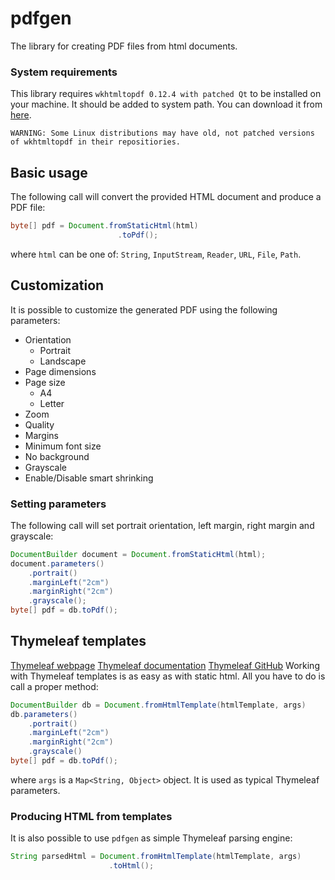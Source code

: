 # pdfgen

The library for creating PDF files from html documents.

### System requirements ###

This library requires `wkhtmltopdf 0.12.4 with patched Qt` to be installed on your machine. It should be added to system path. You can download it from [here](https://wkhtmltopdf.org/).

`WARNING: Some Linux distributions may have old, not patched versions of wkhtmltopdf in their repositiories.`

Basic usage
---------------

The following call will convert the provided HTML document and produce a PDF file: 

```java
byte[] pdf = Document.fromStaticHtml(html)
                        .toPdf();
```

where `html` can be one of: `String`, `InputStream`, `Reader`, `URL`, `File`, `Path`. 

Customization
---------------

It is possible to customize the generated PDF using the following parameters:
* Orientation
    * Portrait
    * Landscape
* Page dimensions
* Page size
    * A4
    * Letter
* Zoom
* Quality
* Margins
* Minimum font size
* No background
* Grayscale
* Enable/Disable smart shrinking

### Setting parameters ###

The following call will set portrait orientation, left margin, right margin and grayscale:
```java
DocumentBuilder document = Document.fromStaticHtml(html);
document.parameters()
    .portrait()
    .marginLeft("2cm")
    .marginRight("2cm")
    .grayscale();
byte[] pdf = db.toPdf();
```

Thymeleaf templates
---------------

[Thymeleaf webpage](https://www.thymeleaf.org/index.html)
[Thymeleaf documentation](https://www.thymeleaf.org/documentation.html)
[Thymeleaf GitHub](https://github.com/thymeleaf)
Working with Thymeleaf templates is as easy as with static html. All you have to do is call a proper method:
```java
DocumentBuilder db = Document.fromHtmlTemplate(htmlTemplate, args)
db.parameters()
    .portrait()
    .marginLeft("2cm")
    .marginRight("2cm")
    .grayscale()
byte[] pdf = db.toPdf();
```

where `args` is a `Map<String, Object>` object. It is used as typical Thymeleaf parameters.

### Producing HTML from templates ###

It is also possible to use `pdfgen` as simple Thymeleaf parsing engine:
```java
String parsedHtml = Document.fromHtmlTemplate(htmlTemplate, args)
                      .toHtml();
```
